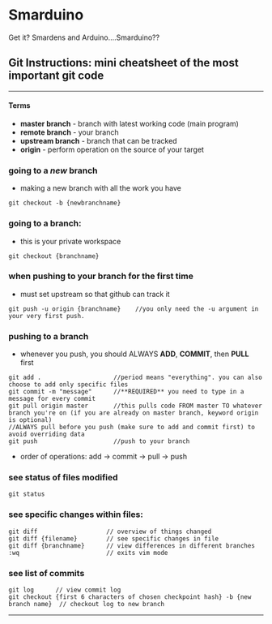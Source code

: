 # Smarduino
Get it? Smardens and Arduino....Smarduino??

## Git Instructions: mini cheatsheet of the most important git code
----
#### Terms
* **master branch** - branch with latest working code (main program)
* **remote branch** - your branch
* **upstream branch** - branch that can be tracked
* **origin** - perform operation on the source of your target

### going to a *new* branch
* making a new branch with all the work you have
```
git checkout -b {newbranchname}
```

### going to a branch:
* this is your private workspace
```
git checkout {branchname}
```

### when pushing to your branch for the first time
* must set upstream so that github can track it 
```
git push -u origin {branchname}    //you only need the -u argument in your very first push. 
```

### pushing to a branch
* whenever you push, you should ALWAYS **ADD**, **COMMIT**, then **PULL** first
```
git add .                    //period means "everything". you can also choose to add only specific files
git commit -m "message"      //**REQUIRED** you need to type in a message for every commit
git pull origin master       //this pulls code FROM master TO whatever branch you're on (if you are already on master branch, keyword origin is optional)
//ALWAYS pull before you push (make sure to add and commit first) to avoid overriding data
git push                     //push to your branch
```
* order of operations:   	 add -> commit -> pull -> push

### see status of files modified
```
git status
```

### see specific changes within files:
```
git diff                   // overview of things changed
git diff {filename}        // see specific changes in file 
git diff {branchname}      // view differences in different branches
:wq                        // exits vim mode

```

### see list of commits
```
git log      // view commit log
git checkout {first 6 characters of chosen checkpoint hash} -b {new branch name}  // checkout log to new branch
```
----